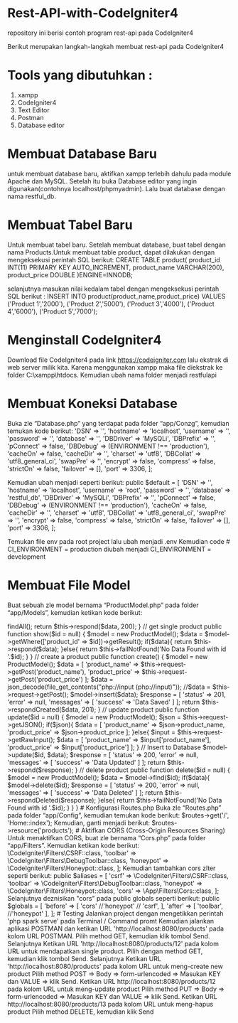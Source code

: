 # Rest-API-with-CodeIgniter4
repository ini berisi contoh program rest-api pada CodeIgniter4

Berikut merupakan langkah-langkah membuat rest-api pada CodeIgniter4

# Tools yang dibutuhkan :
1. xampp
2. CodeIgniter4
3. Text Editor
4. Postman
5. Database editor

# Membuat Database Baru
untuk membuat database baru, aktifkan xampp terlebih dahulu pada module Apache dan MySQL. Setelah itu buka Database editor yang ingin digunakan(contohnya localhost/phpmyadmin). Lalu buat database dengan nama restful_db.

# Membuat Tabel Baru
Untuk membuat tabel baru. Setelah membuat database, buat tabel dengan nama Products.Untuk membuat table product, dapat dilakukan dengan mengeksekusi perintah SQL berikut:
CREATE TABLE product(
product_id INT(11) PRIMARY KEY AUTO_INCREMENT,
product_name VARCHAR(200),
product_price DOUBLE
)ENGINE=INNODB;

selanjutnya masukan nilai kedalam tabel dengan mengeksekusi perintah SQL berikut :
INSERT INTO product(product_name,product_price) VALUES
('Product 1','2000'),
('Product 2','5000'),
('Product 3','4000'),
('Product 4','6000'),
('Product 5','7000');

# Menginstall CodeIgniter4
Download file CodeIgniter4 pada link https://codeigniter.com lalu ekstrak di web server milik kita. Karena menggunakan xampp maka file diekstrak ke folder C:\xampp\htdocs. Kemudian ubah nama folder menjadi restfulapi

# Membuat Koneksi Database
Buka zle “Database.php” yang terdapat pada folder “app/Conzg”, kemudian temukan kode berikut:
 'DSN' => '',
 'hostname' => 'localhost',
 'username' => '',
 'password' => '',
 'database' => '',
 'DBDriver' => 'MySQLi',
 'DBPrefix' => '',
 'pConnect' => false,
 'DBDebug' => (ENVIRONMENT !== 'production'),
 'cacheOn' => false,
 'cacheDir' => '',
 'charset' => 'utf8',
 'DBCollat' => 'utf8_general_ci',
 'swapPre' => '',
 'encrypt' => false,
 'compress' => false,
 'strictOn' => false,
 'failover' => [],
 'port' => 3306,
];

Kemudian ubah menjadi seperti berikut:
public $default = [
 'DSN' => '',
 'hostname' => 'localhost',
 'username' => 'root',
 'password' => '',
 'database' => 'restful_db',
 'DBDriver' => 'MySQLi',
 'DBPrefix' => '',
 'pConnect' => false,
 'DBDebug' => (ENVIRONMENT !== 'production'),
 'cacheOn' => false,
 'cacheDir' => '',
 'charset' => 'utf8',
 'DBCollat' => 'utf8_general_ci',
 'swapPre' => '',
 'encrypt' => false,
 'compress' => false,
 'strictOn' => false,
 'failover' => [],
 'port' => 3306,
];

Temukan file env pada root project lalu ubah menjadi .env
Kemudian code # CI_ENVIRONMENT = production diubah menjadi CI_ENVIRONMENT = development

# Membuat File Model
Buat sebuah zle model bernama “ProductModel.php” pada folder “app/Models”, kemudian ketikan kode berikut:
<?php namespace App\Models;
use CodeIgniter\Model;
class ProductModel extends Model
{
 protected $table = 'product';
 protected $primaryKey = 'product_id';
 protected $allowedFields = ['product_name','product_price'];
}

# Membuat File Controller
Buat sebuah zle controller bernama “Products.php” pada folder “app/Controllers”, kemudian ketikan kode berikut:
<?php namespace App\Controllers;
use CodeIgniter\RESTful\ResourceController;
use CodeIgniter\API\ResponseTrait;
use App\Models\ProductModel;
class Products extends ResourceController
{
 use ResponseTrait;
 // get all product
 public function index()
 {
 $model = new ProductModel();
 $data = $model->findAll();
 return $this->respond($data, 200);
 }
 // get single product
 public function show($id = null)
 {
 $model = new ProductModel();
 $data = $model->getWhere(['product_id' => $id])->getResult();
 if($data){
 return $this->respond($data);
 }else{
 return $this->failNotFound('No Data Found with id '.$id);
 }
 }
 // create a product
 public function create()
 {
 $model = new ProductModel();
 $data = [
 'product_name' => $this->request->getPost('product_name'),
 'product_price' => $this->request->getPost('product_price')
 ];
 $data = json_decode(file_get_contents("php://input (php://input)"));
 //$data = $this->request->getPost();
$model->insert($data);
 $response = [
 'status' => 201,
 'error' => null,
 'messages' => [
 'success' => 'Data Saved'
 ]
 ];
 
 return $this->respondCreated($data, 201);
 }
 // update product
 public function update($id = null)
 {
 $model = new ProductModel();
 $json = $this->request->getJSON();
 if($json){
 $data = [
 'product_name' => $json->product_name,
 'product_price' => $json->product_price
 ];
 }else{
 $input = $this->request->getRawInput();
 $data = [
 'product_name' => $input['product_name'],
 'product_price' => $input['product_price']
 ];
 }
 // Insert to Database
 $model->update($id, $data);
 $response = [
 'status' => 200,
 'error' => null,
 'messages' => [
 'success' => 'Data Updated'
 ]
 ];
 return $this->respond($response);
 }
 // delete product
 public function delete($id = null)
 {
 $model = new ProductModel();
 $data = $model->find($id);
 if($data){
 $model->delete($id);
 $response = [
 'status' => 200,
 'error' => null,
 'messages' => [
 'success' => 'Data Deleted'
 ]
 ];
 
 return $this->respondDeleted($response);
 }else{
 return $this->failNotFound('No Data Found with id '.$id);
 }
 
 } 
 }

# Konfigurasi Routes.php
Buka zle “Routes.php” pada folder “app/Config”, kemudian temukan kode berikut:
$routes->get('/', 'Home::index');

Kemudian, ganti menjadi berikut:
$routes->resource('products');

# Aktifkan CORS (Cross-Origin Resources Sharing)
Untuk menaktifkan CORS, buat zle bernama “Cors.php” pada folder “app/Filters”. Kemudian ketikan kode berikut:
<?php namespace App\Filters;
use CodeIgniter\HTTP\RequestInterface;
use CodeIgniter\HTTP\ResponseInterface;
use CodeIgniter\Filters\FilterInterface;
Class Cors implements FilterInterface
{
 public function before(RequestInterface $request, $arguments = null)
 {
    header('Access-Control-Allow-Origin: *');
    header("Access-Control-Allow-Headers: X-API-KEY, Origin, X-Requested-Window");
    header("Access-Control-Allow-Methods: GET, POST, OPTIONS, PUT, DELETE");
    $method = $_SERVER['REQUEST_METHOD'];
    if ($method == "OPTIONS") {
    die();
    }
 }
 public function after(RequestInterface $request, ResponseInterface $respons, $arguments = NULL)
 {
 // Do something here
 } }

Selanjutnya buka zle “Filters.php” yang terdapat pada folder “app/Conzg”. Kemudian temukan kode berikut:
public $aliases = [
 'csrf' => \CodeIgniter\Filters\CSRF::class,
 'toolbar' => \CodeIgniter\Filters\DebugToolbar::class,
 'honeypot' => \CodeIgniter\Filters\Honeypot::class,
 ];

 Kemudian tambahkan cors zlter seperti berikut:
 public $aliases = [
 'csrf' => \CodeIgniter\Filters\CSRF::class,
 'toolbar' => \CodeIgniter\Filters\DebugToolbar::class,
 'honeypot' => \CodeIgniter\Filters\Honeypot::class,
 'cors' => \App\Filters\Cors::class, 
 ];

 Selanjutnya deznisikan "cors" pada public globals seperti berikut:
 public $globals = [
 'before' => [
 'cors'
 //'honeypot'
 // 'csrf',
 ],
 'after' => [
 'toolbar',
 //'honeypot'
 ],
 ];

 # Testing
Jalankan project dengan mengetikkan perintah 'php spark serve' pada Terminal / Command promt 
Kemudian jalankan aplikasi POSTMAN dan ketikan URL 'http://localhost:8080/products' pada kolom URL POSTMAN.
Pilih method GET, kemudian klik tombol Send.
Selanjutnya Ketikan URL 'http://localhost:8080/products/12' pada kolom URL untuk mendapatkan single product.
Pilih dengan method GET, kemudian klik tombol Send.
Selanjutnya Ketikan URL 'http://localhost:8080/products' pada kolom URL untuk meng-create new product
Pilih method POST => Body => form-urlencoded => Masukan KEY dan VALUE => klik Send.
Ketikan URL http://localhost:8080/products/12 pada kolom URL untuk meng-update product
Pilih method PUT => Body => form-urlencoded => Masukan KEY dan VALUE => klik Send.
Ketikan URL http://localhost:8080/products/13 pada kolom URL untuk meng-hapus product
Pilih method DELETE, kemudian klik Send